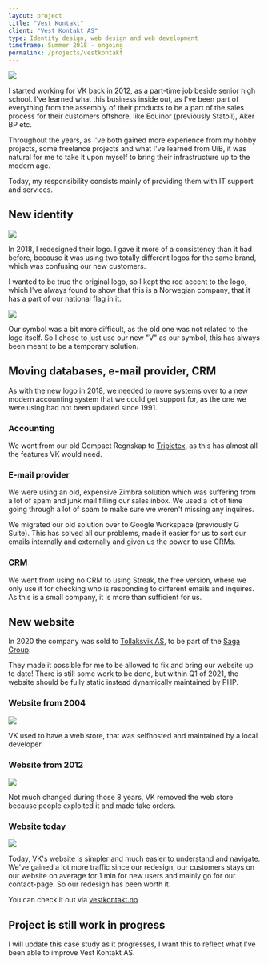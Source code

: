 ```yaml
---
layout: project
title: "Vest Kontakt"
client: "Vest Kontakt AS"
type: Identity design, web design and web development
timeframe: Summer 2018 - ongoing
permalink: /projects/vestkontakt
---
```


![](/assets/img/projects/vestkontakt/web-2020.png)

I started working for VK back in 2012, as a part-time job beside senior high school. I've learned what this business inside out, as I've been part of everything from the assembly of their products to be a part of the sales process for their customers offshore, like Equinor (previously Statoil), Aker BP etc.

Throughout the years, as I've both gained more experience from my hobby projects, some freelance projects and what I've learned from UiB, it was natural for me to take it upon myself to bring their infrastructure up to the modern age.

Today, my responsibility consists mainly of providing them with IT support and services.

## New identity

![](/assets/img/projects/vestkontakt/logos.png)

In 2018, I redesigned their logo. I gave it more of a consistency than it had before, because it was using two totally different logos for the same brand, which was confusing our new customers.

I wanted to be true the original logo, so I kept the red accent to the logo, which I've always found to show that this is a Norwegian company, that it has a part of our national flag in it.

![](/assets/img/projects/vestkontakt/symbols.png)

Our symbol was a bit more difficult, as the old one was not related to the logo itself. So I chose to just use our new "V" as our symbol, this has always been meant to be a temporary solution.

## Moving databases, e-mail provider, CRM

As with the new logo in 2018, we needed to move systems over to a new modern accounting system that we could get support for, as the one we were using had not been updated since 1991.

### Accounting

We went from our old Compact Regnskap to [Tripletex](https://tripletex.no), as this has almost all the features VK would need.

### E-mail provider

We were using an old, expensive Zimbra solution which was suffering from a lot of spam and junk mail filling our sales inbox. We used a lot of time going through a lot of spam to make sure we weren't missing any inquires.

We migrated our old solution over to Google Workspace (previously G Suite). This has solved all our problems, made it easier for us to sort our emails internally and externally and given us the power to use CRMs.

### CRM

We went from using no CRM to using Streak, the free version, where we only use it for checking who is responding to different emails and inquires. As this is a small company, it is more than sufficient for us.

## New website

In 2020 the company was sold to [Tollaksvik AS](https://tollaksvik.no), to be part of the [Saga Group]().

They made it possible for me to be allowed to fix and bring our website up to date! There is still some work to be done, but within Q1 of 2021, the website should be fully static instead dynamically maintained by PHP.

### Website from 2004

![](/assets/img/projects/vestkontakt/web-2004.png)

VK used to have a web store, that was selfhosted and maintained by a local developer.

### Website from 2012

![](/assets/img/projects/vestkontakt/web-2012.png)

Not much changed during those 8 years, VK removed the web store because people exploited it and made fake orders.

### Website today

![](/assets/img/projects/vestkontakt/web-2020.png)

Today, VK's website is simpler and much easier to understand and navigate. We've gained a lot more traffic since our redesign, our customers stays on our website on average for 1 min for new users and mainly go for our contact-page. So our redesign has been worth it.

You can check it out via [vestkontakt.no](https://vestkontakt.no)

## Project is still work in progress

I will update this case study as it progresses, I want this to reflect what I've been able to improve Vest Kontakt AS.
